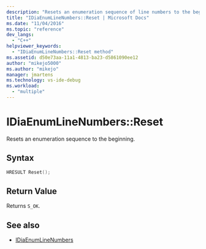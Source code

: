 ```yaml
---
description: "Resets an enumeration sequence of line numbers to the beginning."
title: "IDiaEnumLineNumbers::Reset | Microsoft Docs"
ms.date: "11/04/2016"
ms.topic: "reference"
dev_langs:
  - "C++"
helpviewer_keywords:
  - "IDiaEnumLineNumbers::Reset method"
ms.assetid: d50e73aa-11a1-4813-ba23-d5861090ee12
author: "mikejo5000"
ms.author: "mikejo"
manager: jmartens
ms.technology: vs-ide-debug
ms.workload:
  - "multiple"
---
```

# IDiaEnumLineNumbers::Reset
Resets an enumeration sequence to the beginning.

## Syntax

```C++
HRESULT Reset();
```

## Return Value
 Returns `S_OK`.

## See also
- [IDiaEnumLineNumbers](../../debugger/debug-interface-access/idiaenumlinenumbers.md)
